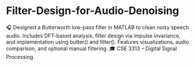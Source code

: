 # Filter-Design-for-Audio-Denoising
🎧 Designed a Butterworth low-pass filter in MATLAB to clean noisy speech audio. Includes DFT-based analysis, filter design via impulse invariance, and implementation using butter() and filter(). Features visualizations, audio comparison, and optional manual filtering. 🎓 CSE 3313 – Digital Signal Processing.
